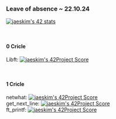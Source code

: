 ### Leave of absence ~ 22.10.24  
[![jaeskim's 42 stats](https://badge42.herokuapp.com/api/stats/jhwang)](https://github.com/JaeSeoKim/badge42)  

<br>

#### 0 Cricle
Libft: [![jaeskim's 42Project Score](https://badge42.herokuapp.com/api/project/jhwang/Libft)](https://github.com/JaeSeoKim/badge42)  

<br>

#### 1 Cricle
netwhat: [![jaeskim's 42Project Score](https://badge42.herokuapp.com/api/project/jhwang/netwhat)](https://github.com/JaeSeoKim/badge42)  
get_next_line: [![jaeskim's 42Project Score](https://badge42.herokuapp.com/api/project/jhwang/get_next_line)](https://github.com/JaeSeoKim/badge42)  
ft_printf: [![jaeskim's 42Project Score](https://badge42.herokuapp.com/api/project/jhwang/ft_printf)](https://github.com/JaeSeoKim/badge42)
